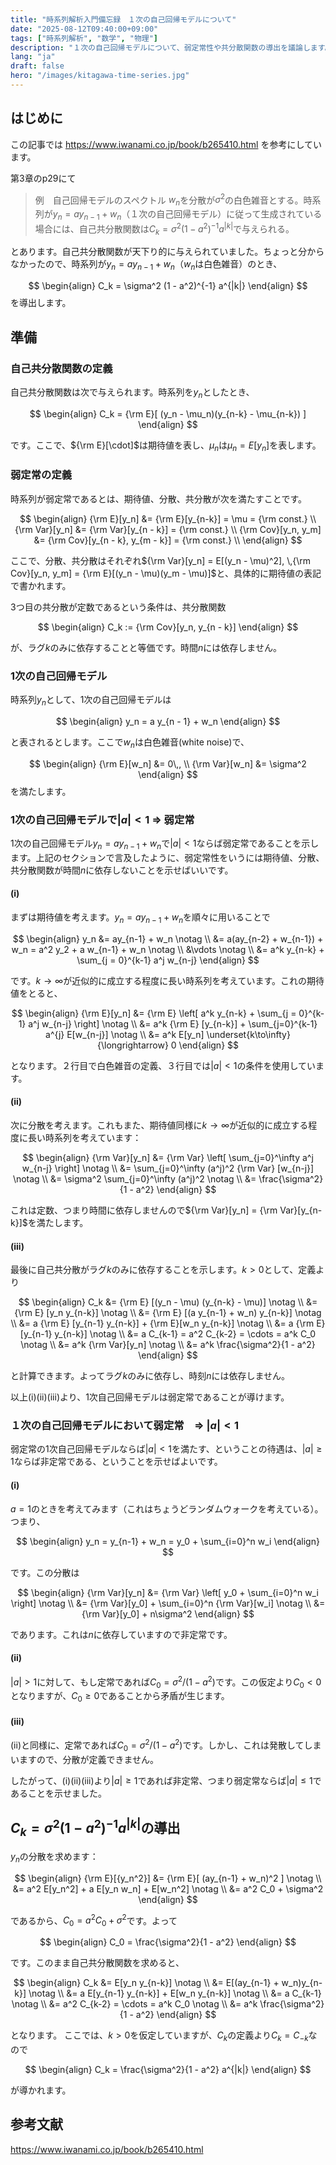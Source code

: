 ```yaml
---
title: "時系列解析入門備忘録　１次の自己回帰モデルについて"
date: "2025-08-12T09:40:00+09:00"
tags: ["時系列解析", "数学", "物理"]
description: "１次の自己回帰モデルについて、弱定常性や共分散関数の導出を議論します。"
lang: "ja"
draft: false
hero: "/images/kitagawa-time-series.jpg"
---
```


## はじめに
この記事では
https://www.iwanami.co.jp/book/b265410.html
を参考にしています。

第3章のp29にて

> 例　自己回帰モデルのスペクトル
> $w_n$を分散が$\sigma^2$の白色雑音とする。時系列が$y_n = a y_{n-1} + w_n$（１次の自己回帰モデル）に従って生成されている場合には、自己共分散関数は$C_k = \sigma^2 (1 - a^2)^{-1} a^{|k|}$で与えられる。

とあります。自己共分散関数が天下り的に与えられていました。ちょっと分からなかったので、時系列が$y_n = a y_{n - 1} + w_{n}$（$w_n$は白色雑音）のとき、

$$
\begin{align}
    C_k 
    = \sigma^2 (1 - a^2)^{-1} a^{|k|}
\end{align}
$$
を導出します。


## 準備
### 自己共分散関数の定義
自己共分散関数は次で与えられます。時系列を$y_n$としたとき、

$$
\begin{align}
    C_k 
    = {\rm E}[ (y_n - \mu_n)(y_{n-k} - \mu_{n-k}) ]
\end{align}
$$

です。ここで、${\rm E}[\cdot]$は期待値を表し、$\mu_n$は$\mu_n = E[y_n]$を表します。

### 弱定常の定義
時系列が弱定常であるとは、期待値、分散、共分散が次を満たすことです。

$$
\begin{align}
    {\rm E}[y_n] &= {\rm E}[y_{n-k}] = \mu = {\rm const.} \\
    {\rm Var}[y_n] &= {\rm Var}[y_{n - k}] = {\rm const.} \\
    {\rm Cov}[y_n, y_m] &= {\rm Cov}[y_{n - k}, y_{m - k}] = {\rm const.} \\
\end{align}
$$

ここで、分散、共分散はそれぞれ${\rm Var}[y_n] = E[(y_n - \mu)^2], \,{\rm Cov}[y_n, y_m] = {\rm E}[(y_n - \mu)(y_m - \mu)]$と、具体的に期待値の表記で書かれます。

3つ目の共分散が定数であるという条件は、共分散関数

$$
\begin{align}
    C_k := {\rm Cov}[y_n, y_{n - k}]
\end{align}
$$

が、ラグ$k$のみに依存することと等価です。時間$n$には依存しません。


### 1次の自己回帰モデル 
時系列$y_n$として、1次の自己回帰モデルは

$$
\begin{align}
    y_n = a y_{n - 1} + w_n
\end{align}
$$

と表されるとします。ここで$w_n$は白色雑音(white noise)で、

$$
\begin{align}
    {\rm E}[w_n] &= 0\,, \\
    {\rm Var}[w_n] &= \sigma^2
\end{align}
$$
を満たします。

### 1次の自己回帰モデルで$|a| < 1$ $\Rightarrow$ 弱定常
1次の自己回帰モデル$y_n = a y_{n-1} + w_n$で$|a| < 1$ならば弱定常であることを示します。上記のセクションで言及したように、弱定常性をいうには期待値、分散、共分散関数が時間$n$に依存しないことを示せばいいです。

#### (i)
まずは期待値を考えます。$y_n = ay_{n-1} + w_n$を順々に用いることで

$$
\begin{align}
    y_n 
    &= ay_{n-1} + w_n \notag \\
    &= a(ay_{n-2} + w_{n-1}) + w_n = a^2 y_2 + a w_{n-1} + w_n \notag \\
    &\vdots \notag \\
    &= a^k y_{n-k} + \sum_{j = 0}^{k-1} a^j w_{n-j}
\end{align}
$$

です。$k \to \infty$が近似的に成立する程度に長い時系列を考えています。これの期待値をとると、

$$
\begin{align}
    {\rm E}[y_n] 
    &= {\rm E} \left[
        a^k y_{n-k} + \sum_{j = 0}^{k-1} a^j w_{n-j}
    \right] \notag \\
    &= a^k {\rm E} [y_{n-k}]
    + \sum_{j=0}^{k-1} a^{j} E[w_{n-j}] \notag \\
    &= a^k E[y_n] \underset{k\to\infty}{\longrightarrow} 0
\end{align}
$$

となります。２行目で白色雑音の定義、３行目では$|a| < 1$の条件を使用しています。


#### (ii)
次に分散を考えます。これもまた、期待値同様に$k \to \infty$が近似的に成立する程度に長い時系列を考えています：

$$
\begin{align}
    {\rm Var}[y_n]
    &= {\rm Var} \left[
        \sum_{j=0}^\infty a^j w_{n-j}
    \right] \notag \\
    &=  \sum_{j=0}^\infty (a^j)^2 {\rm Var} [w_{n-j}] \notag \\
    &= \sigma^2 \sum_{j=0}^\infty (a^j)^2 \notag \\
    &= \frac{\sigma^2}{1 - a^2}
\end{align}
$$

これは定数、つまり時間に依存しませんので${\rm Var}[y_n] = {\rm Var}[y_{n-k}]$を満たします。

#### (iii)
最後に自己共分散がラグ$k$のみに依存することを示します。$k > 0$として、定義より

$$
\begin{align}
    C_k
    &= {\rm E} [(y_n - \mu) (y_{n-k} - \mu)] \notag \\
    &= {\rm E} [y_n y_{n-k}] \notag \\
    &= {\rm E} [(a y_{n-1} + w_n) y_{n-k}] \notag \\
    &= a {\rm E} [y_{n-1} y_{n-k}] + {\rm E}[w_n y_{n-k}] \notag \\
    &= a {\rm E} [y_{n-1} y_{n-k}] \notag \\
    &= a C_{k-1} = a^2 C_{k-2} = \cdots = a^k C_0 \notag \\
    &= a^k {\rm Var}[y_n] \notag \\
    &= a^k \frac{\sigma^2}{1 - a^2}
\end{align}
$$

と計算できます。よってラグ$k$のみに依存し、時刻$n$には依存しません。

以上(i)(ii)(iii)より、1次自己回帰モデルは弱定常であることが導けます。


### １次の自己回帰モデルにおいて弱定常　$\Rightarrow$ $|a| < 1$
弱定常の1次自己回帰モデルならば$|a| < 1$を満たす、ということの待遇は、$|a| \geq 1$ならば非定常である、ということを示せばよいです。

#### (i)
$a = 1$のときを考えてみます（これはちょうどランダムウォークを考えている）。つまり、

$$
\begin{align}
    y_n = y_{n-1} + w_n 
    = y_0 + \sum_{i=0}^n w_i
\end{align}
$$

です。この分散は

$$
\begin{align}
    {\rm Var}[y_n]
    &= {\rm Var} \left[
        y_0 + \sum_{i=0}^n w_i
    \right] \notag \\
    &= {\rm Var}[y_0] + \sum_{i=0}^n {\rm Var}[w_i] \notag \\
    &= {\rm Var}[y_0] + n\sigma^2
\end{align}
$$

であります。これは$n$に依存していますので非定常です。

#### (ii)
$|a| > 1$に対して、もし定常であれば$C_0 = \sigma^2/(1-a^2)$です。この仮定より$C_0 < 0$となりますが、$C_0 \geq 0$であることから矛盾が生じます。

#### (iii)
(ii)と同様に、定常であれば$C_0 = \sigma^2/(1-a^2)$です。しかし、これは発散してしまいますので、分散が定義できません。

したがって、(i)(ii)(iii)より$|a| \geq 1$であれば非定常、つまり弱定常ならば$|a| \leq 1$であることを示せました。

## $C_k = \sigma^2 (1 - a^2)^{-1} a^{|k|}$の導出

$y_n$の分散を求めます：

$$
\begin{align}
    {\rm E}[{y_n^2}]
    &= {\rm E}[ (ay_{n-1} + w_n)^2 ] \notag \\
    &= a^2 E[y_n^2] + a E[y_n w_n] + E[w_n^2] \notag \\ 
    &= a^2 C_0 + \sigma^2
\end{align}
$$

であるから、$C_0 = a^2 C_0 + \sigma^2$です。よって

$$
\begin{align}
    C_0 
    = \frac{\sigma^2}{1 - a^2}
\end{align}
$$

です。このまま自己共分散関数を求めると、

$$
\begin{align}
    C_k
    &= E[y_n y_{n-k}] \notag \\
    &= E[(ay_{n-1} + w_n)y_{n-k}] \notag \\
    &= a E[y_{n-1} y_{n-k}] + E[w_n y_{n-k}]  \notag \\
    &= a C_{k-1} \notag \\
    &= a^2 C_{k-2} = \cdots = a^k C_0 \notag \\
    &= a^k \frac{\sigma^2}{1 - a^2}
\end{align}
$$

となります。
ここでは、$k > 0$を仮定していますが、$C_k$の定義より$C_k = C_{-k}$なので

$$
\begin{align}
    C_k
    = \frac{\sigma^2}{1 - a^2} a^{|k|}
\end{align}
$$

が導かれます。


## 参考文献
https://www.iwanami.co.jp/book/b265410.html